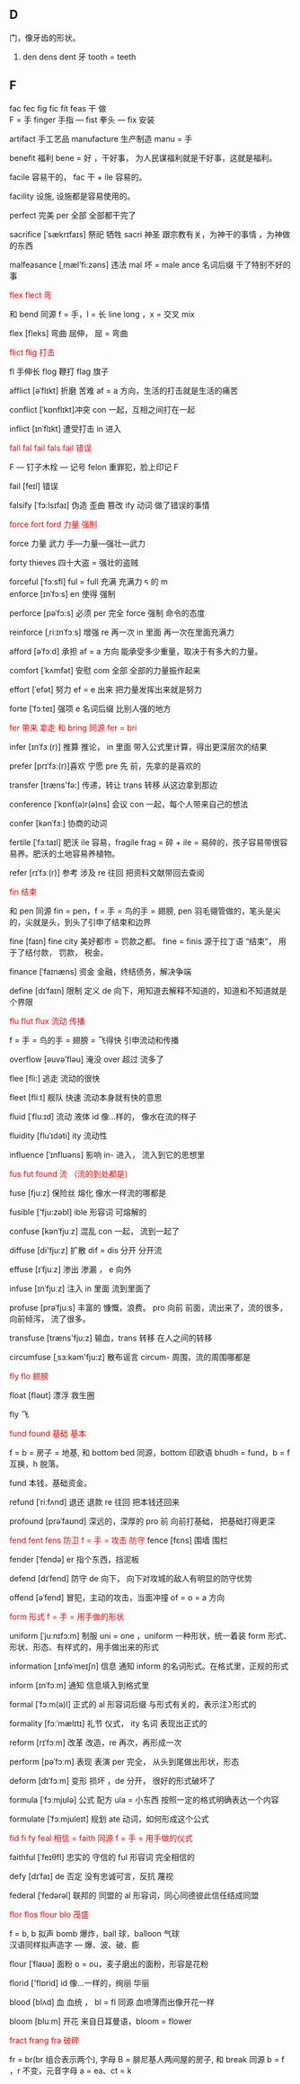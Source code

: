 ## D

门，像牙齿的形状。

1. den dens dent 牙 tooth = teeth

## F

fac fec fig fic fit feas ⼲ 做  
F = ⼿ finger ⼿指 — fist 拳头 — fix 安装

artifact 手工艺品
manufacture 生产制造 manu = 手

benefit 福利 bene = 好 ，干好事， 为人民谋福利就是干好事，这就是福利。

facile 容易干的， fac 干 + ile 容易的。

facility 设施, 设施都是容易使用的。

perfect 完美 per 全部 全部都⼲完了

sacrifice [ˈsækrɪfaɪs] 祭祀 牺牲 sacri 神圣 跟宗教有关，为神⼲的事情 ，为神做的东⻄

malfeasance [ˌmæl’fi:zəns] 违法 mal 坏 = male ance 名词后缀 ⼲了特别不好的事

<span style="color:red">flex flect 弯</span>

和 bend 同源 f = ⼿，l = ⻓ line long ，x = 交叉 mix

flex [fleks] 弯曲 屈伸， 屈 = 弯曲

<span style="color:red">flict flig 打击</span>

fl ⼿伸⻓ flog 鞭打 flag 旗⼦

afflict [əˈflɪkt] 折磨 苦难 af = a ⽅向，⽣活的打击就是⽣活的痛苦

conflict [ˈkɒnflɪkt]冲突 con ⼀起，互相之间打在⼀起

inflict [ɪnˈflɪkt] 遭受打击 in 进⼊

<span style="color:red">
fall fal fail fals fail 错误       
</span>

F — 钉子木栓 — 记号 felon 重罪犯，脸上印记 F

fail [feɪl] 错误

falsify [ˈfɔ:lsɪfaɪ] 伪造 歪曲 篡改 ify 动词 做了错误的事情

<span style="color:red">force fort ford ⼒量 强制 </span>

force 力量 武力 手—力量—强壮—武力

forty thieves 四⼗⼤盗 = 强壮的盗贼

forceful [ˈfɔːsfl] ful = full 充满 充满⼒ ᰁ 的
m  
enforce [ɪnˈfɔːs] en 使得 强制

perforce [pəˈfɔ:s] 必须 per 完全 force 强制 命令的态度

reinforce [ˌriːɪnˈfɔːs] 增强 re 再⼀次 in ⾥⾯ 再⼀次在⾥⾯充满⼒

afford [əˈfɔːd] 承担 af = a ⽅向 能承受多少重量，取决于有多⼤的力量。

comfort [ˈkʌmfət] 安慰 com 全部 全部的力量振作起来

effort [ˈefət] 努⼒ ef = e 出来 把力量发挥出来就是努⼒

forte [ˈfɔːteɪ] 强项 e 名词后缀 ⽐别⼈强的地⽅

<span style="color:red">
fer 带来 拿⾛ 和 bring 同源 fer = bri
</span>

infer [ɪnˈfɜː(r)] 推算 推论， in ⾥⾯ 带⼊公式⾥计算，得出更深层次的结果

prefer [prɪˈfɜ:(r)]喜欢 宁愿 pre 先 前，先拿的是喜欢的

transfer [træns'fə:] 传递，转让 trans 转移 从这边拿到那边

conference [ˈkɒnf(ə)r(ə)ns] 会议 con ⼀起，每个⼈带来⾃⼰的想法

confer [kənˈfɜː] 协商的动词

fertile [ˈfɜːtaɪl] 肥沃 ile 容易，fragile frag = 碎 + ile = 易碎的，孩⼦容易带很容易养。肥沃的土地容易养植物。

refer [rɪˈfɜː(r)] 参考 涉及 re 往回 把资料⽂献带回去查阅

<span style="color:red">
fin 结束 
</span>

和 pen 同源 fin = pen，f = ⼿ = ⻦的⼿ = 翅膀, pen ⽻⽑翎管做的，笔头是尖的，尖就是头，到头了引申了结束和边界

fine [faɪn] fine city 美好都市 = 罚款之都。 fine = finis 源于拉丁语 “结束”， 用于了结付款， 罚款， 税金。

finance [ˈfaɪnæns] 资⾦ ⾦融，终结债务，解决争端

define [dɪˈfaɪn] 限制 定义 de 向下，⽤知道去解释不知道的，知道和不知道就是个界限

<span style="color:red">
flu flut flux 流动 传播       
</span>

f = ⼿ = ⻦的⼿ = 翅膀 = ⻜得快 引申流动和传播

overflow [əuvə’fləu] 淹没 over 超过 流多了

flee [fli:] 逃⾛ 流动的很快

fleet [fliːt] 舰队 快速 流动本身就有快的意思

fluid [ˈfluːɪd] 流动 液体 id 像…样的， 像⽔在流的样⼦

fluidity [fluˈɪdəti] ity 流动性

influence [ˈɪnflʊəns] 影响 in- 进⼊， 流⼊到它的思想⾥

<span style="color:red">
fus fut found 流 （流的到处都是）     
</span>

fuse [fjuːz] 保险丝 熔化 像⽔⼀样流的哪都是

fusible ['fju:zəbl] ible 形容词 可熔解的

confuse [kənˈfjuːz] 混乱 con ⼀起， 流到⼀起了

diffuse [di'fju:z] 扩散 dif = dis 分开 分开流

effuse [ɪˈfjuːz] 渗出 渗漏 ， e 向外

infuse [ɪnˈfjuːz] 注⼊ in ⾥⾯ 流到⾥⾯了

profuse [prəˈfjuːs] 丰富的 慷慨，浪费。 pro 向前 前⾯，流出来了，流的很多， 向前倾泻， 流了很多。

transfuse [træns'fju:z] 输⾎，trans 转移 在⼈之间的转移

circumfuse [ˌsɜ:kəm'fju:z] 散布谣⾔ circum- 周围，流的周围哪都是

<span style="color:red">
fly flo 翅膀
</span>

float [fləʊt] 漂浮 救⽣圈

fly 飞

<span style="color:red">
fund  found 基础 基本
</span>

f = b = 房⼦ = 地基, 和 bottom bed 同源，bottom 印欧语 bhudh = fund，b = f 互换，h 脱落。

fund 本钱，基础资金。

refund [ˈriːfʌnd] 退还 退款 re 往回 把本钱还回来

profound [prəˈfaʊnd] 深远的，深厚的 pro 前 向前打基础， 把基础打得更深

<span style="color:red">
fend fent fens 防卫   f = ⼿ = 攻击 防守
</span>
fence  [fɛns]   围墙 围栏

fender [ˈfendə] er 指个东⻄，挡泥板

defend [dɪˈfend] 防守 de 向下， 向下对攻城的敌⼈有明显的防守优势

offend [əˈfend] 冒犯，主动的攻击，当⾯冲撞 of = o = a ⽅向

<span style="color:red">
form 形式  f = 手 = 用手做的形状
</span>

uniform [ˈjuːnɪfɔːm] 制服 uni = one ，uniform ⼀种形状，统⼀着装 form 形式、形状、形态、有样式的，⽤⼿做出来的形式

information [ˌɪnfəˈmeɪʃn] 信息 通知 inform 的名词形式。在格式⾥，正规的形式

inform [ɪnˈfɔːm] 通知 信息填⼊到格式⾥

formal [ˈfɔːm(ə)l] 正式的 al 形容词后缀 与形式有关的，表示注᯿形式的

formality [fɔːˈmælɪtɪ] 礼节 仪式， ity 名词 表现出正式的

reform [rɪˈfɔːm] 改⾰ 改造，re 再次，再形成⼀次

perform [pəˈfɔːm] 表现 表演 per 完全， 从头到尾做出形状，形态

deform [dɪˈfɔːm] 变形 损坏 ，de 分开， 很好的形式破坏了

formula [ˈfɔːmjʊlə] 公式 配⽅ ula = ⼩东⻄ 按照⼀定的格式明确表达⼀个内容

formulate [ˈfɔːmjuleɪt] 规划 ate 动词，如何形成这个公式

<span style="color:red">
fid fi fy feal 相信 = faith 同源   f = ⼿ = ⽤⼿做的仪式
</span>

faithful [ˈfeɪθfl] 忠实的 守信的 ful 形容词 完全相信的

defy [dɪˈfaɪ] de 否定 没有忠诚可⾔，反抗 蔑视

federal [ˈfedərəl] 联邦的 同盟的 al 形容词，同⼼同德彼此信任结成同盟

<span style="color:red">
flor flos flour blo 茂盛 
</span>

f = b, b 拟声 bomb 爆炸，ball 球，balloon 气球  
汉语同样拟声造字 — 爆、波、破、膨

flour [ˈflaʊə] ⾯粉 o = ou，⻨⼦磨出的⾯粉，形容是花粉

florid ['flɒrid] id 像…⼀样的，绚丽 华丽

blood [blʌd] ⾎ ⾎统 ， bl = fl 同源 ⾎喷薄⽽出像开花⼀样

bloom [bluːm] 开花 来⾃⽇⽿曼语，bloom = flower

<span style="color:red">
fract  frang fra  破碎 
</span>

fr = br(br 组合表示两个), 字母 B = 腓尼基人两间屋的房子, 和 break 同源 b = f ，r 不变，元⾳字⺟ a = ea、ct = k

